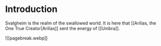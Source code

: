 # Introduction
Svalgheim is the realm of the swallowed world. It is here that [[Arilias, the One True Creator|Arilias]] sent the energy of [[Umbra]].

![[pagebreak.webp]]